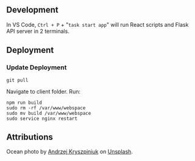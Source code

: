 ## Development
In VS Code, ```Ctrl + P``` + "```task start app```" will run React scripts and Flask API server in 2 terminals.

## Deployment
### Update Deployment
```
git pull
```
Navigate to client folder. Run:
```
npm run build
sudo rm -rf /var/www/webspace
sudo mv build /var/www/webspace
sudo service nginx restart
```

## Attributions
Ocean photo by <a href="https://unsplash.com/@kryszpin?utm_source=unsplash&utm_medium=referral&utm_content=creditCopyText">Andrzej Kryszpiniuk</a> on <a href="https://unsplash.com/wallpapers/nature/ocean?utm_source=unsplash&utm_medium=referral&utm_content=creditCopyText">Unsplash</a>.